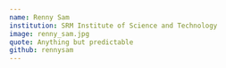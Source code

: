 ```yaml
---
name: Renny Sam
institution: SRM Institute of Science and Technology
image: renny_sam.jpg 
quote: Anything but predictable
github: rennysam
---
```


